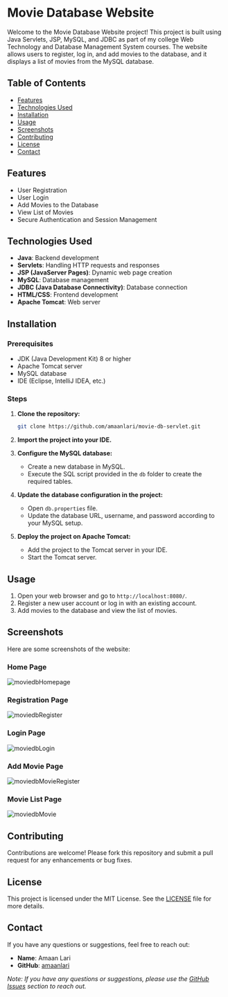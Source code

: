 # Movie Database Website

Welcome to the Movie Database Website project! This project is built using Java Servlets, JSP, MySQL, and JDBC as part of my college Web Technology and Database Management System courses. The website allows users to register, log in, and add movies to the database, and it displays a list of movies from the MySQL database.

## Table of Contents

- [Features](#features)
- [Technologies Used](#technologies-used)
- [Installation](#installation)
- [Usage](#usage)
- [Screenshots](#screenshots)
- [Contributing](#contributing)
- [License](#license)
- [Contact](#contact)

## Features

- User Registration
- User Login
- Add Movies to the Database
- View List of Movies
- Secure Authentication and Session Management

## Technologies Used

- **Java**: Backend development
- **Servlets**: Handling HTTP requests and responses
- **JSP (JavaServer Pages)**: Dynamic web page creation
- **MySQL**: Database management
- **JDBC (Java Database Connectivity)**: Database connection
- **HTML/CSS**: Frontend development
- **Apache Tomcat**: Web server

## Installation

### Prerequisites

- JDK (Java Development Kit) 8 or higher
- Apache Tomcat server
- MySQL database
- IDE (Eclipse, IntelliJ IDEA, etc.)

### Steps

1. **Clone the repository:**
    ```sh
    git clone https://github.com/amaanlari/movie-db-servlet.git
    ```
3. **Import the project into your IDE.**
4. **Configure the MySQL database:**
    - Create a new database in MySQL.
    - Execute the SQL script provided in the `db` folder to create the required tables.
5. **Update the database configuration in the project:**
    - Open `db.properties` file.
    - Update the database URL, username, and password according to your MySQL setup.

6. **Deploy the project on Apache Tomcat:**
    - Add the project to the Tomcat server in your IDE.
    - Start the Tomcat server.

## Usage

1. Open your web browser and go to `http://localhost:8080/`.
2. Register a new user account or log in with an existing account.
3. Add movies to the database and view the list of movies.

## Screenshots

Here are some screenshots of the website:

### Home Page
![moviedbHomepage](https://github.com/amaanlari/movie-db-servlet/assets/121742871/85f312cc-616d-4fc6-8d4e-bfb570cb78b4)


### Registration Page
![moviedbRegister](https://github.com/amaanlari/movie-db-servlet/assets/121742871/286ffb88-1067-492d-800e-44b6ebfd8ec1)


### Login Page
![moviedbLogin](https://github.com/amaanlari/movie-db-servlet/assets/121742871/c779d57a-7d51-4bac-9409-54fa4c7de0fd)


### Add Movie Page
![moviedbMovieRegister](https://github.com/amaanlari/movie-db-servlet/assets/121742871/8d8d9e58-c22f-4aaf-bc78-ae199c00385d)


### Movie List Page
![moviedbMovie](https://github.com/amaanlari/movie-db-servlet/assets/121742871/986240e9-d506-4bca-99cd-1ad24304ba94)



## Contributing

Contributions are welcome! Please fork this repository and submit a pull request for any enhancements or bug fixes.

## License

This project is licensed under the MIT License. See the [LICENSE](LICENSE) file for more details.

## Contact

If you have any questions or suggestions, feel free to reach out:

- **Name**: Amaan Lari
- **GitHub**: [amaanlari](https://github.com/amaanlari)

*Note: If you have any questions or suggestions, please use the [GitHub Issues](https://github.com/amaanlari/movie-db-servlet/issues) section to reach out.*
